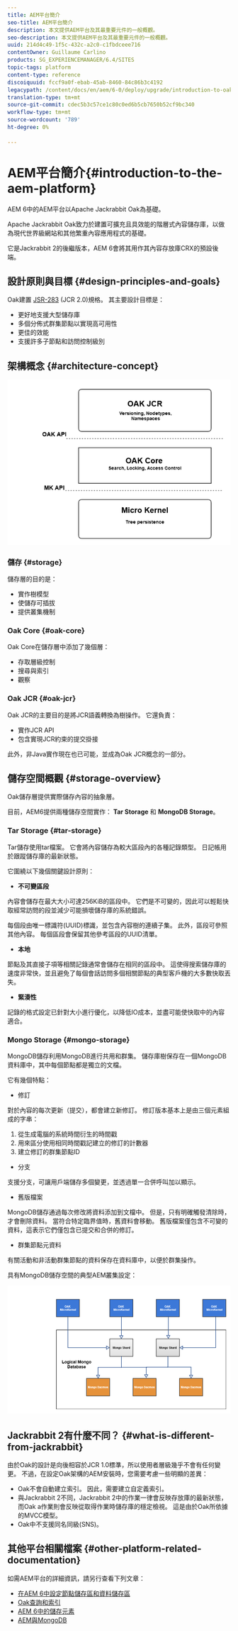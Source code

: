 ```yaml
---
title: AEM平台簡介
seo-title: AEM平台簡介
description: 本文提供AEM平台及其最重要元件的一般概觀。
seo-description: 本文提供AEM平台及其最重要元件的一般概觀。
uuid: 214d4c49-1f5c-432c-a2c0-c1fbdceee716
contentOwner: Guillaume Carlino
products: SG_EXPERIENCEMANAGER/6.4/SITES
topic-tags: platform
content-type: reference
discoiquuid: fccf9a0f-ebab-45ab-8460-84c86b3c4192
legacypath: /content/docs/en/aem/6-0/deploy/upgrade/introduction-to-oak
translation-type: tm+mt
source-git-commit: cdec5b3c57ce1c80c0ed6b5cb7650b52cf9bc340
workflow-type: tm+mt
source-wordcount: '789'
ht-degree: 0%

---
```



# AEM平台簡介{#introduction-to-the-aem-platform}

AEM 6中的AEM平台以Apache Jackrabbit Oak為基礎。

Apache Jackrabbit Oak致力於建置可擴充且具效能的階層式內容儲存庫，以做為現代世界級網站和其他繁重內容應用程式的基礎。

它是Jackrabbit 2的後繼版本，AEM 6會將其用作其內容存放庫CRX的預設後端。

## 設計原則與目標 {#design-principles-and-goals}

Oak建置 [JSR-283](https://www.day.com/day/en/products/jcr/jsr-283.html) (JCR 2.0)規格。 其主要設計目標是：

* 更好地支援大型儲存庫
* 多個分佈式群集節點以實現高可用性
* 更佳的效能
* 支援許多子節點和訪問控制級別

## 架構概念 {#architecture-concept}

![chlimage_1-84](assets/chlimage_1-84.png)

### 儲存 {#storage}

儲存層的目的是：

* 實作樹模型
* 使儲存可插拔
* 提供叢集機制

### Oak Core {#oak-core}

Oak Core在儲存層中添加了幾個層：

* 存取層級控制
* 搜尋與索引
* 觀察

### Oak JCR {#oak-jcr}

Oak JCR的主要目的是將JCR語義轉換為樹操作。 它還負責：

* 實作JCR API
* 包含實現JCR約束的提交掛接

此外，非Java實作現在也已可能，並成為Oak JCR概念的一部分。

## 儲存空間概觀 {#storage-overview}

Oak儲存層提供實際儲存內容的抽象層。

目前，AEM6提供兩種儲存空間實作： **Tar Storage** 和 **MongoDB Storage**。

### Tar Storage {#tar-storage}

Tar儲存使用tar檔案。 它會將內容儲存為較大區段內的各種記錄類型。 日記帳用於跟蹤儲存庫的最新狀態。

它圍繞以下幾個關鍵設計原則：

* **不可變區段**

內容會儲存在最大大小可達256KiB的區段中。 它們是不可變的，因此可以輕鬆快取經常訪問的段並減少可能損壞儲存庫的系統錯誤。

每個段由唯一標識符(UUID)標識，並包含內容樹的連續子集。 此外，區段可參照其他內容。 每個區段會保留其他參考區段的UUID清單。

* **本地**

節點及其直接子項等相關記錄通常會儲存在相同的區段中。 這使得搜索儲存庫的速度非常快，並且避免了每個會話訪問多個相關節點的典型客戶機的大多數快取丟失。

* **緊湊性**

記錄的格式設定已針對大小進行優化，以降低IO成本，並盡可能使快取中的內容適合。

### Mongo Storage {#mongo-storage}

MongoDB儲存利用MongoDB進行共用和群集。 儲存庫樹保存在一個MongoDB資料庫中，其中每個節點都是獨立的文檔。

它有幾個特點：

* 修訂

對於內容的每次更新（提交），都會建立新修訂。 修訂版本基本上是由三個元素組成的字串：

1. 從生成電腦的系統時間衍生的時間戳
1. 用來區分使用相同時間戳記建立的修訂的計數器
1. 建立修訂的群集節點ID

* 分支

支援分支，可讓用戶端儲存多個變更，並透過單一合併呼叫加以顯示。

* 舊版檔案

MongoDB儲存通過每次修改將資料添加到文檔中。 但是，只有明確觸發清除時，才會刪除資料。 當符合特定臨界值時，舊資料會移動。 舊版檔案僅包含不可變的資料，這表示它們僅包含已提交和合併的修訂。

* 群集節點元資料

有關活動和非活動群集節點的資料保存在資料庫中，以便於群集操作。

具有MongoDB儲存空間的典型AEM叢集設定：

![chlimage_1-85](assets/chlimage_1-85.png)

## Jackrabbit 2有什麼不同？ {#what-is-different-from-jackrabbit}

由於Oak的設計是向後相容於JCR 1.0標準，所以使用者層級幾乎不會有任何變更。 不過，在設定Oak架構的AEM安裝時，您需要考慮一些明顯的差異：

* Oak不會自動建立索引。 因此，需要建立自定義索引。
* 與Jackrabbit 2不同，Jackrabbit 2中的作業一律會反映存放庫的最新狀態，而Oak a作業則會反映從取得作業時儲存庫的穩定檢視。 這是由於Oak所依據的MVCC模型。
* Oak中不支援同名同級(SNS)。

## 其他平台相關檔案 {#other-platform-related-documentation}

如需AEM平台的詳細資訊，請另行查看下列文章：

* [在AEM 6中設定節點儲存區和資料儲存區](/help/sites-deploying/data-store-config.md)
* [Oak查詢和索引](/help/sites-deploying/queries-and-indexing.md)
* [AEM 6中的儲存元素](/help/sites-deploying/storage-elements-in-aem-6.md)
* [AEM與MongoDB](/help/sites-deploying/aem-with-mongodb.md)

